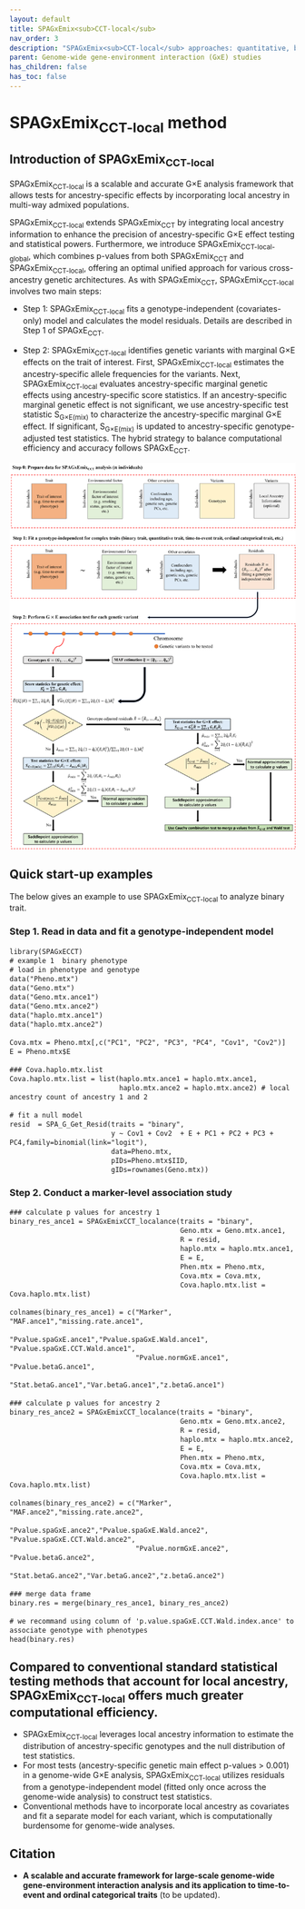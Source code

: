 ```yaml
---
layout: default
title: SPAGxEmix<sub>CCT-local</sub>
nav_order: 3
description: "SPAGxEmix<sub>CCT-local</sub> approaches: quantitative, binary, time-to-event, ordinal categorical, and longitidunal trait analysis."
parent: Genome-wide gene-environment interaction (GxE) studies
has_children: false
has_toc: false
---
```


<head>
    <script src="https://cdn.mathjax.org/mathjax/latest/MathJax.js?config=TeX-AMS-MML_HTMLorMML" type="text/javascript"></script>
    <script type="text/x-mathjax-config">
        MathJax.Hub.Config({
            tex2jax: {
            skipTags: ['script', 'noscript', 'style', 'textarea', 'pre'],
            inlineMath: [['$','$']]
            }
        });
    </script>
</head>

# SPAGxEmix<sub>CCT-local</sub> method 

## Introduction of SPAGxEmix<sub>CCT-local</sub>

SPAGxEmix<sub>CCT-local</sub> is a scalable and accurate G×E analysis framework that allows tests for ancestry-specific effects by incorporating local ancestry in multi-way admixed populations.

SPAGxEmix<sub>CCT-local</sub> extends SPAGxEmix<sub>CCT</sub> by integrating local ancestry information to enhance the precision of ancestry-specific G×E effect testing and statistical powers. Furthermore, we introduce SPAGxEmix<sub>CCT-local-global</sub>, which combines p-values from both SPAGxEmix<sub>CCT</sub> and SPAGxEmix<sub>CCT-local</sub>, offering an optimal unified approach for various cross-ancestry genetic architectures. As with SPAGxEmix<sub>CCT</sub>, SPAGxEmix<sub>CCT-local</sub> involves two main steps:

- Step 1: SPAGxEmix<sub>CCT-local</sub> fits a genotype-independent (covariates-only) model and calculates the model residuals. Details are described in Step 1 of SPAGxE<sub>CCT</sub>.
  
- Step 2: SPAGxEmix<sub>CCT-local</sub> identifies genetic variants with marginal G×E effects on the trait of interest. First, SPAGxEmix<sub>CCT-local</sub> estimates the ancestry-specific allele frequencies for the variants. Next, SPAGxEmix<sub>CCT-local</sub> evaluates ancestry-specific marginal genetic effects using ancestry-specific score statistics. If an ancestry-specific marginal genetic effect is not significant, we use ancestry-specific test statistic S<sub>G×E(mix)</sub> to characterize the ancestry-specific marginal G×E effect. If significant, S<sub>G×E(mix)</sub> is updated to ancestry-specific genotype-adjusted test statistics. The hybrid strategy to balance computational efficiency and accuracy follows SPAGxE<sub>CCT</sub>.

![plot](https://raw.githubusercontent.com/YuzhuoMa97/RetroSPAgwas.github.io/main/docs/assets/images/workflow_SPAGxEmixCCT_MYZ.png)

## Quick start-up examples

The below gives an example to use SPAGxEmix<sub>CCT-local</sub> to analyze binary trait. 

### Step 1. Read in data and fit a genotype-independent model

```
library(SPAGxECCT)
# example 1  binary phenotype
# load in phenotype and genotype
data("Pheno.mtx")
data("Geno.mtx")
data("Geno.mtx.ance1")
data("Geno.mtx.ance2")
data("haplo.mtx.ance1")
data("haplo.mtx.ance2")

Cova.mtx = Pheno.mtx[,c("PC1", "PC2", "PC3", "PC4", "Cov1", "Cov2")]
E = Pheno.mtx$E

### Cova.haplo.mtx.list
Cova.haplo.mtx.list = list(haplo.mtx.ance1 = haplo.mtx.ance1,
                           haplo.mtx.ance2 = haplo.mtx.ance2) # local ancestry count of ancestry 1 and 2

# fit a null model
resid  = SPA_G_Get_Resid(traits = "binary",
                         y ~ Cov1 + Cov2  + E + PC1 + PC2 + PC3 + PC4,family=binomial(link="logit"),
                         data=Pheno.mtx,
                         pIDs=Pheno.mtx$IID,
                         gIDs=rownames(Geno.mtx))
```

### Step 2. Conduct a marker-level association study

```
### calculate p values for ancestry 1
binary_res_ance1 = SPAGxEmixCCT_localance(traits = "binary",
                                          Geno.mtx = Geno.mtx.ance1,
                                          R = resid,
                                          haplo.mtx = haplo.mtx.ance1,
                                          E = E,
                                          Phen.mtx = Pheno.mtx,
                                          Cova.mtx = Cova.mtx,
                                          Cova.haplo.mtx.list = Cova.haplo.mtx.list)

colnames(binary_res_ance1) = c("Marker", "MAF.ance1","missing.rate.ance1",
                               "Pvalue.spaGxE.ance1","Pvalue.spaGxE.Wald.ance1", "Pvalue.spaGxE.CCT.Wald.ance1",
                               "Pvalue.normGxE.ance1", "Pvalue.betaG.ance1",
                               "Stat.betaG.ance1","Var.betaG.ance1","z.betaG.ance1")

### calculate p values for ancestry 2
binary_res_ance2 = SPAGxEmixCCT_localance(traits = "binary",
                                          Geno.mtx = Geno.mtx.ance2,
                                          R = resid,
                                          haplo.mtx = haplo.mtx.ance2,
                                          E = E,
                                          Phen.mtx = Pheno.mtx,
                                          Cova.mtx = Cova.mtx,
                                          Cova.haplo.mtx.list = Cova.haplo.mtx.list)

colnames(binary_res_ance2) = c("Marker", "MAF.ance2","missing.rate.ance2",
                               "Pvalue.spaGxE.ance2","Pvalue.spaGxE.Wald.ance2", "Pvalue.spaGxE.CCT.Wald.ance2",
                               "Pvalue.normGxE.ance2", "Pvalue.betaG.ance2",
                               "Stat.betaG.ance2","Var.betaG.ance2","z.betaG.ance2")

### merge data frame
binary.res = merge(binary_res_ance1, binary_res_ance2)

# we recommand using column of 'p.value.spaGxE.CCT.Wald.index.ance' to associate genotype with phenotypes
head(binary.res)
```




## Compared to conventional standard statistical testing methods that account for local ancestry, SPAGxEmix<sub>CCT-local</sub> offers much greater computational efficiency.
- SPAGxEmix<sub>CCT-local</sub> leverages local ancestry information to estimate the distribution of ancestry-specific genotypes and the null distribution of test statistics.
- For most tests (ancestry-specific genetic main effect p-values > 0.001) in a genome-wide G×E analysis, SPAGxEmix<sub>CCT-local</sub> utilizes residuals from a genotype-independent model (fitted only once across the genome-wide analysis) to construct test statistics.
- Conventional methods have to incorporate local ancestry as covariates and fit a separate model for each variant, which is computationally burdensome for genome-wide analyses.

## Citation

- **A scalable and accurate framework for large-scale genome-wide gene-environment interaction analysis and its application to time-to-event and ordinal categorical traits** (to be updated).

